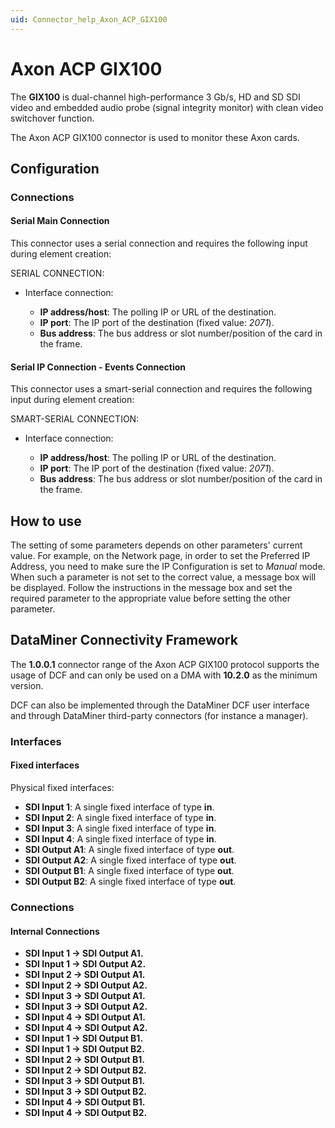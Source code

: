 ```yaml
---
uid: Connector_help_Axon_ACP_GIX100
---
```


# Axon ACP GIX100

The **GIX100** is dual-channel high-performance 3 Gb/s, HD and SD SDI video and embedded audio probe (signal integrity monitor) with clean video switchover function.

The Axon ACP GIX100 connector is used to monitor these Axon cards.

## Configuration

### Connections

#### Serial Main Connection

This connector uses a serial connection and requires the following input during element creation:

SERIAL CONNECTION:

- Interface connection:

  - **IP address/host**: The polling IP or URL of the destination.
  - **IP port**: The IP port of the destination (fixed value: *2071*).
  - **Bus address**: The bus address or slot number/position of the card in the frame.

#### Serial IP Connection - Events Connection

This connector uses a smart-serial connection and requires the following input during element creation:

SMART-SERIAL CONNECTION:

- Interface connection:

  - **IP address/host**: The polling IP or URL of the destination.
  - **IP port**: The IP port of the destination (fixed value: *2071*).
  - **Bus address**: The bus address or slot number/position of the card in the frame.

## How to use

The setting of some parameters depends on other parameters' current value. For example, on the Network page, in order to set the Preferred IP Address, you need to make sure the IP Configuration is set to *Manual* mode. When such a parameter is not set to the correct value, a message box will be displayed. Follow the instructions in the message box and set the required parameter to the appropriate value before setting the other parameter.

## DataMiner Connectivity Framework

The **1.0.0.1** connector range of the Axon ACP GIX100 protocol supports the usage of DCF and can only be used on a DMA with **10.2.0** as the minimum version.

DCF can also be implemented through the DataMiner DCF user interface and through DataMiner third-party connectors (for instance a manager).

### Interfaces

#### Fixed interfaces

Physical fixed interfaces:

- **SDI Input 1**: A single fixed interface of type **in**.
- **SDI Input 2**: A single fixed interface of type **in**.
- **SDI Input 3**: A single fixed interface of type **in**.
- **SDI Input 4**: A single fixed interface of type **in**.
- **SDI Output A1**: A single fixed interface of type **out**.
- **SDI Output A2**: A single fixed interface of type **out**.
- **SDI Output B1**: A single fixed interface of type **out**.
- **SDI Output B2**: A single fixed interface of type **out**.

### Connections

#### Internal Connections

- **SDI Input 1 -\> SDI Output A1.**
- **SDI Input 1 -\> SDI Output A2.**
- **SDI Input 2 -\> SDI Output A1.**
- **SDI Input 2 -\> SDI Output A2.**
- **SDI Input 3 -\> SDI Output A1.**
- **SDI Input 3 -\> SDI Output A2.**
- **SDI Input 4 -\> SDI Output A1.**
- **SDI Input 4 -\> SDI Output A2.**
- **SDI Input 1 -\> SDI Output B1.**
- **SDI Input 1 -\> SDI Output B2.**
- **SDI Input 2 -\> SDI Output B1.**
- **SDI Input 2 -\> SDI Output B2.**
- **SDI Input 3 -\> SDI Output B1.**
- **SDI Input 3 -\> SDI Output B2.**
- **SDI Input 4 -\> SDI Output B1.**
- **SDI Input 4 -\> SDI Output B2.**
